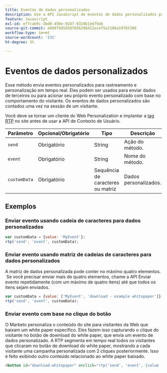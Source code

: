 ```yaml
---
title: Eventos de dados personalizados
description: Use a API JavaScript de eventos de dados personalizados para rastrear seus eventos exclusivos.
feature: Javascript
exl-id: ef7cab9c-3bd0-450e-9247-9324b1e6f9ab
source-git-commit: e609f9d5d58f656298412acef5e2106a19765396
workflow-type: tm+mt
source-wordcount: '231'
ht-degree: 3%

---
```


# Eventos de dados personalizados

Esse método envia eventos personalizados para rastreamento e personalização em tempo real. Eles podem ser usados para enviar dados de terceiros ou para acionar seu próprio evento personalizado com base no comportamento do visitante. Os eventos de dados personalizados são contados uma vez na sessão de um visitante.

Você deve se tornar um cliente do Web Personalization e implantar a [tag RTP](https://experienceleague.adobe.com/pt-br/docs/marketo/using/product-docs/web-personalization/rtp-tag-implementation/deploy-the-rtp-javascript) no site antes de usar a API de Contexto de Usuário.

| Parâmetro | Opcional/Obrigatório | Tipo | Descrição |
|---|---|---|---|
| `send` | Obrigatório | String | Ação do método. |
| `event` | Obrigatório | String | Nome do método. |
| `customData` | Obrigatório | Sequência de caracteres ou matriz | Dados personalizados. |

## Exemplos

### Enviar evento usando cadeia de caracteres para dados personalizados

```javascript
var customData = {value: 'MyEvent'};
rtp('send', 'event', customData);
```

### Enviar evento usando matriz de cadeias de caracteres para dados personalizados

A matriz de dados personalizada pode conter no máximo quatro elementos.  Se você precisar enviar mais de quatro elementos, chame a API Enviar evento repetidamente (com um máximo de quatro itens) até que todos os itens sejam enviados.

```javascript
var customData = {value: ['MyEvent', 'download - example whitepaper']};
rtp('send', 'event', customData);
```

### Enviar evento com base no clique do botão

O Marketo personaliza o conteúdo do site para visitantes da Web que baixam um white paper específico. Eles fazem isso capturando o clique do visitante no botão de download do white paper, que envia um evento de dados personalizado. A RTP segmenta em tempo real todos os visitantes que clicaram no botão de download do white paper, mostrando a cada visitante uma campanha personalizada com 2 cliques posteriormente. Isso é feito exibindo outro conteúdo relacionado ao white paper baixado.

```html
<button id="download-whitepaper" onclick="rtp('send', 'event', {value :'download - example whitepaper'})">Download</button>
```
